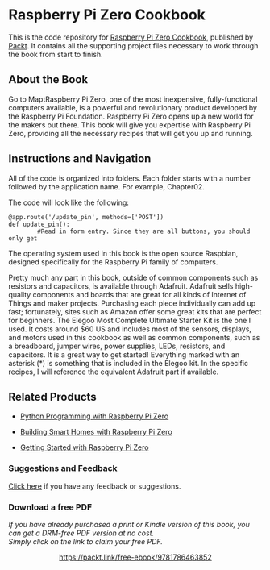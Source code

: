 # Raspberry Pi Zero Cookbook
This is the code repository for [Raspberry Pi Zero Cookbook](https://www.packtpub.com/hardware-and-creative/raspberry-pi-zero-cookbook?utm_source=github&utm_medium=repository&utm_campaign=9781786463852), published by [Packt](https://www.packtpub.com/?utm_source=github). It contains all the supporting project files necessary to work through the book from start to finish.
## About the Book
Go to MaptRaspberry Pi Zero, one of the most inexpensive, fully-functional computers available, is a powerful and revolutionary product developed by the Raspberry Pi Foundation. Raspberry Pi Zero opens up a new world for the makers out there. This book will give you expertise with Raspberry Pi Zero, providing all the necessary recipes that will get you up and running.


## Instructions and Navigation
All of the code is organized into folders. Each folder starts with a number followed by the application name. For example, Chapter02.



The code will look like the following:
```
@app.route('/update_pin', methods=['POST'])
def update_pin():
        #Read in form entry. Since they are all buttons, you should only get
```

The operating system used in this book is the open source Raspbian, designed specifically for the Raspberry Pi family of computers.

Pretty much any part in this book, outside of common components such as resistors and capacitors, is available through Adafruit. Adafruit sells high-quality components and boards that are great for all kinds of Internet of Things and maker projects. Purchasing each piece individually can add up fast; fortunately, sites such as Amazon offer some great kits that are perfect for beginners. The Elegoo Most Complete Ultimate Starter Kit is the one I used. It costs around $60 US and includes most of the sensors, displays, and motors used in this cookbook as well as common components, such as a breadboard, jumper wires, power supplies, LEDs, resistors, and capacitors. It is a great way to get started! Everything marked with an asterisk (*) is something that is included in the Elegoo kit. In the specific recipes, I will reference the equivalent Adafruit part if available.

## Related Products
* [Python Programming with Raspberry Pi Zero](https://www.packtpub.com/hardware-and-creative/python-programming-raspberry-pi-zero?utm_source=github&utm_medium=repository&utm_campaign=9781786467577)

* [Building Smart Homes with Raspberry Pi Zero](https://www.packtpub.com/hardware-and-creative/building-smart-homes-raspberry-pi-zero?utm_source=github&utm_medium=repository&utm_campaign=9781786466952)

* [Getting Started with Raspberry Pi Zero](https://www.packtpub.com/hardware-and-creative/getting-started-raspberry-pi-zero?utm_source=github&utm_medium=repository&utm_campaign=9781786469465)

### Suggestions and Feedback
[Click here](https://docs.google.com/forms/d/e/1FAIpQLSe5qwunkGf6PUvzPirPDtuy1Du5Rlzew23UBp2S-P3wB-GcwQ/viewform) if you have any feedback or suggestions.
### Download a free PDF

 <i>If you have already purchased a print or Kindle version of this book, you can get a DRM-free PDF version at no cost.<br>Simply click on the link to claim your free PDF.</i>
<p align="center"> <a href="https://packt.link/free-ebook/9781786463852">https://packt.link/free-ebook/9781786463852 </a> </p>